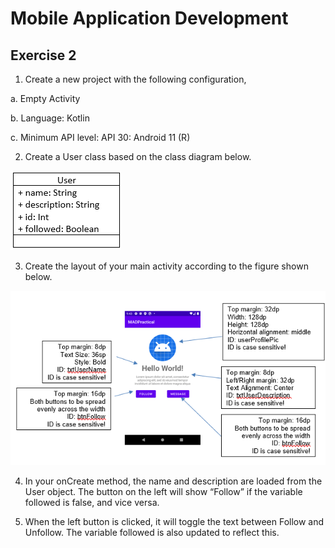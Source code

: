 # Mobile Application Development 

## Exercise 2


1.	Create a new project with the following configuration,

a.	Empty Activity

b.	Language: Kotlin

c.	Minimum API level: API 30: Android 11 (R)

2.	Create a User class based on the class diagram below.

![This is an image](/images/userclass.png)

3.	Create the layout of your main activity according to the figure shown below.

![This is an image](/images/userdesign.png)

4.	In your onCreate method, the name and description are loaded from the User object. The button on the left will show “Follow” if the variable followed is false, and vice versa.

5.	When the left button is clicked, it will toggle the text between Follow and Unfollow. The variable followed is also updated to reflect this.
